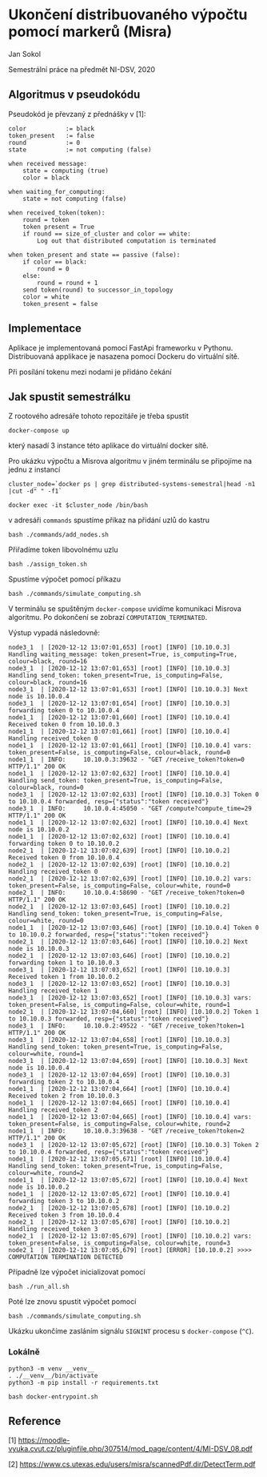 # Ukončení distribuovaného výpočtu pomocí markerů (Misra)

Jan Sokol

Semestrální práce na předmět NI-DSV, 2020

## Algoritmus v pseudokódu

Pseudokód je převzaný z přednášky v [1]:

```
color           := black
token_present   := false
round           := 0
state           := not computing (false)

when received message:
    state = computing (true)
    color = black

when waiting_for_computing:
    state = not computing (false)

when received_token(token):
    round = token
    token present = True
    if round == size_of_cluster and color == white:
        Log out that distributed computation is terminated

when token_present and state == passive (false):
    if color == black:
        round = 0
    else:
        round = round + 1
    send token(round) to successor_in_topology
    color = white
    token_present = false
```

## Implementace

Aplikace je implementovaná pomocí FastApi frameworku v Pythonu. Distribuovaná applikace je nasazena pomocí Dockeru do virtuální sítě.



Při posílání tokenu mezi nodami je přidáno čekání

## Jak spustit semestrálku

Z rootového adresáře tohoto repozitáře je třeba spustit

```
docker-compose up
```
který nasadí 3 instance této aplikace do virtuální docker sítě. 

Pro ukázku výpočtu a Misrova algoritmu v jiném terminálu se připojíme na jednu z instancí

```
cluster_node=`docker ps | grep distributed-systems-semestral|head -n1 |cut -d" " -f1`

docker exec -it $cluster_node /bin/bash
```

v adresáři `commands` spustíme příkaz na přidání uzlů do kastru

```
bash ./commands/add_nodes.sh
```

Přiřadíme token libovolnému uzlu

```
bash ./assign_token.sh
``` 

Spustíme výpočet pomocí příkazu

```
bash ./commands/simulate_computing.sh
```
V terminálu se spuštěným `docker-compose` uvidíme komunikaci Misrova algoritmu. Po dokončení se zobrazí `COMPUTATION_TERMINATED`. 

Výstup vypadá následovně:
```
node3_1  | [2020-12-12 13:07:01,653] [root] [INFO] [10.10.0.3] Handling waiting_message: token_present=True, is_computing=True, colour=black, round=16
node3_1  | [2020-12-12 13:07:01,653] [root] [INFO] [10.10.0.3] Handling send_token: token_present=True, is_computing=False, colour=black, round=16
node3_1  | [2020-12-12 13:07:01,653] [root] [INFO] [10.10.0.3] Next node is 10.10.0.4
node3_1  | [2020-12-12 13:07:01,654] [root] [INFO] [10.10.0.3] forwarding token 0 to 10.10.0.4
node1_1  | [2020-12-12 13:07:01,660] [root] [INFO] [10.10.0.4] Received token 0 from 10.10.0.3
node1_1  | [2020-12-12 13:07:01,661] [root] [INFO] [10.10.0.4] Handling received_token 0
node1_1  | [2020-12-12 13:07:01,661] [root] [INFO] [10.10.0.4] vars: token_present=False, is_computing=False, colour=black, round=0
node1_1  | INFO:     10.10.0.3:39632 - "GET /receive_token?token=0 HTTP/1.1" 200 OK
node1_1  | [2020-12-12 13:07:02,632] [root] [INFO] [10.10.0.4] Handling send_token: token_present=True, is_computing=False, colour=black, round=0
node3_1  | [2020-12-12 13:07:02,633] [root] [INFO] [10.10.0.3] Token 0 to 10.10.0.4 forwarded, resp={"status":"token received"}
node3_1  | INFO:     10.10.0.4:45050 - "GET /compute?compute_time=29 HTTP/1.1" 200 OK
node1_1  | [2020-12-12 13:07:02,632] [root] [INFO] [10.10.0.4] Next node is 10.10.0.2
node1_1  | [2020-12-12 13:07:02,632] [root] [INFO] [10.10.0.4] forwarding token 0 to 10.10.0.2
node2_1  | [2020-12-12 13:07:02,639] [root] [INFO] [10.10.0.2] Received token 0 from 10.10.0.4
node2_1  | [2020-12-12 13:07:02,639] [root] [INFO] [10.10.0.2] Handling received_token 0
node2_1  | [2020-12-12 13:07:02,639] [root] [INFO] [10.10.0.2] vars: token_present=False, is_computing=False, colour=white, round=0
node2_1  | INFO:     10.10.0.4:58690 - "GET /receive_token?token=0 HTTP/1.1" 200 OK
node2_1  | [2020-12-12 13:07:03,645] [root] [INFO] [10.10.0.2] Handling send_token: token_present=True, is_computing=False, colour=white, round=0
node1_1  | [2020-12-12 13:07:03,646] [root] [INFO] [10.10.0.4] Token 0 to 10.10.0.2 forwarded, resp={"status":"token received"}
node2_1  | [2020-12-12 13:07:03,646] [root] [INFO] [10.10.0.2] Next node is 10.10.0.3
node2_1  | [2020-12-12 13:07:03,646] [root] [INFO] [10.10.0.2] forwarding token 1 to 10.10.0.3
node3_1  | [2020-12-12 13:07:03,652] [root] [INFO] [10.10.0.3] Received token 1 from 10.10.0.2
node3_1  | [2020-12-12 13:07:03,652] [root] [INFO] [10.10.0.3] Handling received_token 1
node3_1  | [2020-12-12 13:07:03,652] [root] [INFO] [10.10.0.3] vars: token_present=False, is_computing=False, colour=white, round=1
node2_1  | [2020-12-12 13:07:04,660] [root] [INFO] [10.10.0.2] Token 1 to 10.10.0.3 forwarded, resp={"status":"token received"}
node3_1  | INFO:     10.10.0.2:49522 - "GET /receive_token?token=1 HTTP/1.1" 200 OK
node3_1  | [2020-12-12 13:07:04,658] [root] [INFO] [10.10.0.3] Handling send_token: token_present=True, is_computing=False, colour=white, round=1
node3_1  | [2020-12-12 13:07:04,659] [root] [INFO] [10.10.0.3] Next node is 10.10.0.4
node3_1  | [2020-12-12 13:07:04,659] [root] [INFO] [10.10.0.3] forwarding token 2 to 10.10.0.4
node1_1  | [2020-12-12 13:07:04,664] [root] [INFO] [10.10.0.4] Received token 2 from 10.10.0.3
node1_1  | [2020-12-12 13:07:04,665] [root] [INFO] [10.10.0.4] Handling received_token 2
node1_1  | [2020-12-12 13:07:04,665] [root] [INFO] [10.10.0.4] vars: token_present=False, is_computing=False, colour=white, round=2
node1_1  | INFO:     10.10.0.3:39638 - "GET /receive_token?token=2 HTTP/1.1" 200 OK
node3_1  | [2020-12-12 13:07:05,672] [root] [INFO] [10.10.0.3] Token 2 to 10.10.0.4 forwarded, resp={"status":"token received"}
node1_1  | [2020-12-12 13:07:05,671] [root] [INFO] [10.10.0.4] Handling send_token: token_present=True, is_computing=False, colour=white, round=2
node1_1  | [2020-12-12 13:07:05,672] [root] [INFO] [10.10.0.4] Next node is 10.10.0.2
node1_1  | [2020-12-12 13:07:05,672] [root] [INFO] [10.10.0.4] forwarding token 3 to 10.10.0.2
node2_1  | [2020-12-12 13:07:05,678] [root] [INFO] [10.10.0.2] Received token 3 from 10.10.0.4
node2_1  | [2020-12-12 13:07:05,678] [root] [INFO] [10.10.0.2] Handling received_token 3
node2_1  | [2020-12-12 13:07:05,679] [root] [INFO] [10.10.0.2] vars: token_present=False, is_computing=False, colour=white, round=3
node2_1  | [2020-12-12 13:07:05,679] [root] [ERROR] [10.10.0.2] >>>> COMPUTATION TERMINATION DETECTED
```
Případně lze výpočet inicializovat pomocí
```
bash ./run_all.sh
``` 



Poté lze znovu spustit výpočet pomocí 


```
bash ./commands/simulate_computing.sh
```


Ukázku ukončíme zasláním signálu `SIGNINT` procesu s `docker-compose` (`^C`).

### Lokálně

```
python3 -m venv __venv__
. ./__venv__/bin/activate
python3 -m pip install -r requirements.txt
```

``` 
bash docker-entrypoint.sh
``` 

## Reference

[1] https://moodle-vyuka.cvut.cz/pluginfile.php/307514/mod_page/content/4/MI-DSV_08.pdf 

[2] https://www.cs.utexas.edu/users/misra/scannedPdf.dir/DetectTerm.pdf 